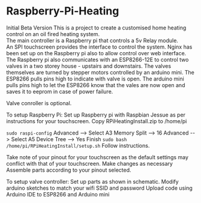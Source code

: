 # Raspberry-Pi-Heating
Initial Beta Version
This is a project to create a customised home heating control on an oil fired heating system.  
The main controller is a Raspberry pi that controls a 5v Relay module.  
An SPI touchscreen provides the interface to control the system.
Nginx has been set up on the Raspberry pi also to allow control over web interface.
The Raspberry pi also communicates with an ESP8266-12E to control two valves in a two storey house - upstairs and downstairs.
The valves themselves are turned by stepper motors controlled by an arduino mini.  The ESP8266 pulls pins high to indicate with valve is open.
The arduino mini pulls pins high to let the ESP8266 know that the vales are now open and saves it to eeprom in case of power failure.

Valve conroller is optional.

To setup Raspberry Pi:
Set up Raspberry pi with Raspbian Jessue as per instructions for your touchscreen.
Copy RPiHeatingInstall.zip to /home/pi 

<code>sudo raspi-config</code>
Advanced --> Select A3 Memory Split --> 16
Advanced --> Select A5 Device Tree --> Yes
Finish
<code>sudo bash /home/pi/RPiHeatingInstall/setup.sh</code>
Follow instructions.

Take note of your pinout for your touchscreen as the default settings may conflict with that of your touchscreen.
Make changes as necessary
Assemble parts according to your pinout selected.

To setup valve controller:
Set up parts as shown in schematic.
Modify arduino sketches to match your wifi SSID and password
Upload code using Arduino IDE to ESP8266 and Arduino mini

